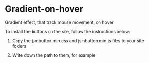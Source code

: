 # Gradient-on-hover
Gradient effect, that track mouse movement, on hover

To install the buttons on the site, follow the instructions below:

1. Copy the jsmbutton.min.css and jsmbutton.min.js files to your site folders

2. Write down the path to them, for example
       
<link rel = "stylesheet" type = "text / css" href = "rectangle.css">
<script type = "text / javascript" src = "rectangle.js"> </ script>

3. The button in the HTML file should be
        
<button class = "jsmbtn_rect jsmbtn_lg jsmbtn_15inv» onmousemove = "mouseCoords (event)">
	<span> Hover me! </ span>
</ button>

The button should have three classes:

First class - button view:
	jsmbtn_rect - button without corner rounding
	jsmbtn_simple - button with a slight rounding of corners
	jsmbtn_rounded - strong rounding of corners
	jsmbtn_round - round button

Second class - button size:
	jsmbtn_sm - width 150px
	jsmbtn_md - width 200px
	jsmbtn_lg - width 300px
	jsmbtn_xl - width 350px

You can also make a button of your size simply by rewriting the width value in your css file.

!!! Please note that the round buttons have their own sizes:
	jsmbtn_sm - width 100px, height 100px
	jsmbtn_md - 120px width, height 120px
	jsmbtn_lg - width 150px, height 150px
	jsmbtn_xl - width 180px, height 180px

Third class - Button Gradient Colors
All variations of gradients you can see in the file preview buttons.


!!! Also note that for the hover gradient to work, the button must have the attribute 
“onmousemove =“ mouseCoords (event) ".


If you wish, you can add an icon to the button, for example, Font Awesome -

<button class = "jsmbtn_simple jsmbtn_lg jsmbtn_1" onmousemove = "mouseCoords (event)">
	<i class = "fab fa-angellist"> </ i>
	<span> Hover me! </ span>
</ button>

How to add the font Font Awesome to your site, you can see on the official site Font Awesome

Unminified css and js files are in «Preview» folder
